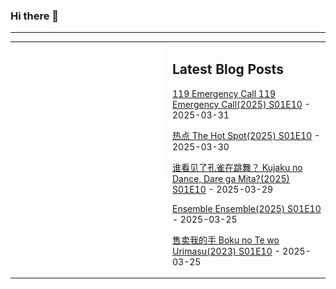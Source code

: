 ### Hi there 👋

<!--
**etng/etng** is a ✨ _special_ ✨ repository because its `README.md` (this file) appears on your GitHub profile.

Here are some ideas to get you started:

- 🔭 I’m currently working on ...
- 🌱 I’m currently learning ...
- 👯 I’m looking to collaborate on ...
- 🤔 I’m looking for help with ...
- 💬 Ask me about ...
- 📫 How to reach me: ...
- 😄 Pronouns: ...
- ⚡ Fun fact: ...
-->


---

<table>
<tr>
<td valign="top" width="50%">
<img src="metrics.svg" alt="Metric" />
</td>
<td valign="top" width="50%">

## Latest Blog Posts
<!-- blog start -->
[119 Emergency Call 119 Emergency Call(2025) S01E10](http://www.fanxinzhui.com/rr/2603#S01E10) - 2025-03-31

[热点 The Hot Spot(2025) S01E10](http://www.fanxinzhui.com/rr/2607#S01E10) - 2025-03-30

[谁看见了孔雀在跳舞？ Kujaku no Dance, Dare ga Mita?(2025) S01E10](http://www.fanxinzhui.com/rr/2611#S01E10) - 2025-03-29

[Ensemble Ensemble(2025) S01E10](http://www.fanxinzhui.com/rr/2609#S01E10) - 2025-03-25

[售卖我的手 Boku no Te wo Urimasu(2023) S01E10](http://www.fanxinzhui.com/rr/2614#S01E10) - 2025-03-25
<!-- blog end -->

</td></tr></table>

